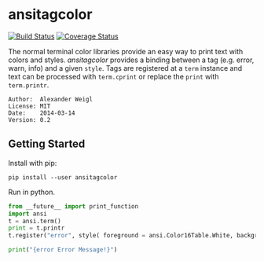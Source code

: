 ansitagcolor
============

[![Build Status](https://travis-ci.org/areku/ansitagcolor.png)](https://travis-ci.org/areku/ansitagcolor)
[![Coverage Status](https://coveralls.io/repos/areku/ansitagcolor/badge.png)](https://coveralls.io/r/areku/ansitagcolor)

The normal terminal color libraries provide an easy way to print text with colors and styles. _ansitagcolor_ provides a binding between a tag (e.g. error, warn, info) and a given `style`. Tags are registered at a `term` instance and text can be processed with `term.cprint` or replace the `print` with `term.printr`.

    Author:  Alexander Weigl
    License: MIT
    Date:    2014-03-14
    Version: 0.2
    

## Getting Started

Install with pip:

```shell
pip install --user ansitagcolor
```

Run in python.

```python
from __future__ import print_function
import ansi 
t = ansi.term()
print = t.printr
t.register("error", style( foreground = ansi.Color16Table.White, background = ansi.Color16Table.Red) )

print("{error Error Message!}")
```
